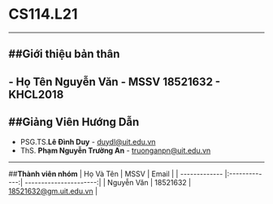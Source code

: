 # CS114.L21
---
##**Giới thiệu bản thân**
---
**- Họ Tên** Nguyễn Văn
**- MSSV**   18521632
**- KHCL2018**
---
##**Giảng Viên Hướng Dẫn**
---
- PSG.TS.**Lê Đình Duy**         - duydl@uit.edu.vn
- ThS. **Phạm Nguyễn Trường An** - truonganpn@uit.edu.vn
---
##**Thành viên nhóm**
| Họ Và Tên   | MSSV          | Email                  |
| ------------- |:-------------:| ----------------------:|
| Nguyễn Văn    | 18521632      | 18521632@gm.uit.edu.vn |
